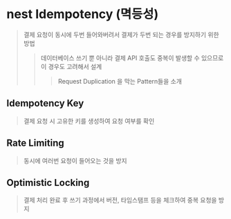 # nest Idempotency (멱등성)

> 결제 요청이 동시에 두번 들어와버려서 결제가 두번 되는 경우를 방지하기 위한 방법
>
> > 데이터베이스 쓰기 뿐 아니라 결제 API 호출도 중복이 발생할 수 있으므로 이 경우도 고려해서 설계
> >
> > > Request Duplication 을 막는 Pattern들을 소개

## Idempotency Key

> 결제 요청 시 고유한 키를 생성하여 요청 여부를 확인

## Rate Limiting

> 동시에 여러번 요청이 들어오는 것을 방지

## Optimistic Locking

> 결제 처리 완료 후 쓰기 과정에서 버전, 타임스탬프 등을 체크하여 중복 요청을 방지
